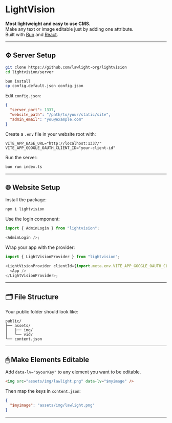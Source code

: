 # LightVision

**Most lightweight and easy to use CMS.**  
Make any text or image editable just by adding one attribute.  
Built with [Bun](https://bun.sh/) and [React](https://react.dev/).

---

## ⚙️ Server Setup

```bash
git clone https://github.com/lawlight-org/lightvision
cd lightvision/server

bun install
cp config.default.json config.json
```

Edit `config.json`:

```json
{
  "server_port": 1337,
  "website_path": "/path/to/your/static/site",
  "admin_email": "you@example.com"
}
```

Create a `.env` file in your website root with:

```env
VITE_APP_BASE_URL="http://localhost:1337/"
VITE_APP_GOOGLE_OAUTH_CLIENT_ID="your-client-id"
```

Run the server:

```bash
bun run index.ts
```

---

## 🌐 Website Setup

Install the package:

```bash
npm i lightvision
```

Use the login component:

```js
import { AdminLogin } from "lightvision";

<AdminLogin />;
```

Wrap your app with the provider:

```js
import { LightVisionProvider } from "lightvision";

<LightVisionProvider clientId={import.meta.env.VITE_APP_GOOGLE_OAUTH_CLIENT_ID}>
  <App />
</LightVisionProvider>;
```

---

## 🗂 File Structure

Your public folder should look like:

```
public/
├── assets/
│   ├── img/
│   └── vid/
└── content.json
```

---

## 🖱 Make Elements Editable

Add `data-lv="$yourKey"` to any element you want to be editable.

```html
<img src="assets/img/lawlight.png" data-lv="$myimage" />
```

Then map the keys in `content.json`:

```json
{
  "$myimage": "assets/img/lawlight.png"
}
```

---
